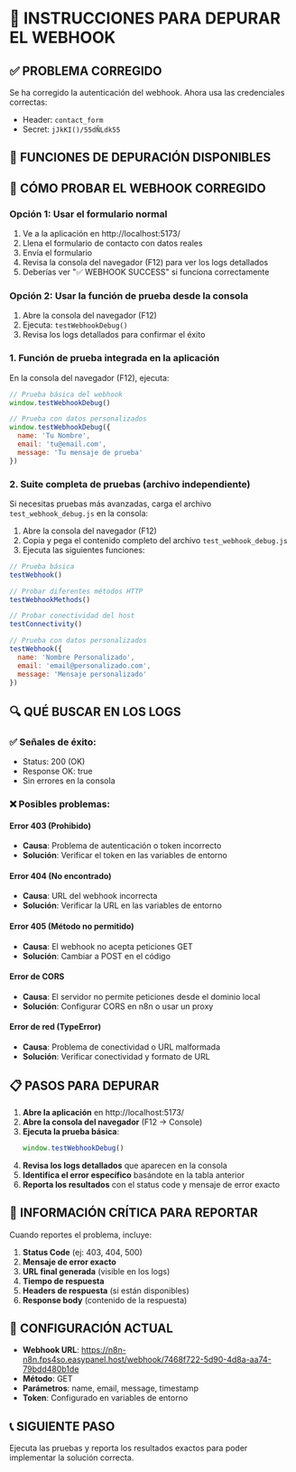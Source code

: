# 🔧 INSTRUCCIONES PARA DEPURAR EL WEBHOOK

## ✅ PROBLEMA CORREGIDO
Se ha corregido la autenticación del webhook. Ahora usa las credenciales correctas:
- Header: `contact_form`
- Secret: `jJkKI()/55dÑLdk55`

## 🧪 FUNCIONES DE DEPURACIÓN DISPONIBLES

## 🚀 CÓMO PROBAR EL WEBHOOK CORREGIDO

### Opción 1: Usar el formulario normal
1. Ve a la aplicación en http://localhost:5173/
2. Llena el formulario de contacto con datos reales
3. Envía el formulario
4. Revisa la consola del navegador (F12) para ver los logs detallados
5. Deberías ver "✅ WEBHOOK SUCCESS" si funciona correctamente

### Opción 2: Usar la función de prueba desde la consola
1. Abre la consola del navegador (F12)
2. Ejecuta: `testWebhookDebug()`
3. Revisa los logs detallados para confirmar el éxito

### 1. Función de prueba integrada en la aplicación
En la consola del navegador (F12), ejecuta:
```javascript
// Prueba básica del webhook
window.testWebhookDebug()

// Prueba con datos personalizados
window.testWebhookDebug({
  name: 'Tu Nombre',
  email: 'tu@email.com',
  message: 'Tu mensaje de prueba'
})
```

### 2. Suite completa de pruebas (archivo independiente)
Si necesitas pruebas más avanzadas, carga el archivo `test_webhook_debug.js` en la consola:

1. Abre la consola del navegador (F12)
2. Copia y pega el contenido completo del archivo `test_webhook_debug.js`
3. Ejecuta las siguientes funciones:

```javascript
// Prueba básica
testWebhook()

// Probar diferentes métodos HTTP
testWebhookMethods()

// Probar conectividad del host
testConnectivity()

// Prueba con datos personalizados
testWebhook({
  name: 'Nombre Personalizado',
  email: 'email@personalizado.com',
  message: 'Mensaje personalizado'
})
```

## 🔍 QUÉ BUSCAR EN LOS LOGS

### ✅ Señales de éxito:
- Status: 200 (OK)
- Response OK: true
- Sin errores en la consola

### ❌ Posibles problemas:

#### Error 403 (Prohibido)
- **Causa**: Problema de autenticación o token incorrecto
- **Solución**: Verificar el token en las variables de entorno

#### Error 404 (No encontrado)
- **Causa**: URL del webhook incorrecta
- **Solución**: Verificar la URL en las variables de entorno

#### Error 405 (Método no permitido)
- **Causa**: El webhook no acepta peticiones GET
- **Solución**: Cambiar a POST en el código

#### Error de CORS
- **Causa**: El servidor no permite peticiones desde el dominio local
- **Solución**: Configurar CORS en n8n o usar un proxy

#### Error de red (TypeError)
- **Causa**: Problema de conectividad o URL malformada
- **Solución**: Verificar conectividad y formato de URL

## 📋 PASOS PARA DEPURAR

1. **Abre la aplicación** en http://localhost:5173/
2. **Abre la consola del navegador** (F12 → Console)
3. **Ejecuta la prueba básica**:
   ```javascript
   window.testWebhookDebug()
   ```
4. **Revisa los logs detallados** que aparecen en la consola
5. **Identifica el error específico** basándote en la tabla anterior
6. **Reporta los resultados** con el status code y mensaje de error exacto

## 🚨 INFORMACIÓN CRÍTICA PARA REPORTAR

Cuando reportes el problema, incluye:

1. **Status Code** (ej: 403, 404, 500)
2. **Mensaje de error exacto**
3. **URL final generada** (visible en los logs)
4. **Tiempo de respuesta**
5. **Headers de respuesta** (si están disponibles)
6. **Response body** (contenido de la respuesta)

## 🔧 CONFIGURACIÓN ACTUAL

- **Webhook URL**: https://n8n-n8n.fps4so.easypanel.host/webhook/7468f722-5d90-4d8a-aa74-79bdd480b1de
- **Método**: GET
- **Parámetros**: name, email, message, timestamp
- **Token**: Configurado en variables de entorno

## 📞 SIGUIENTE PASO

Ejecuta las pruebas y reporta los resultados exactos para poder implementar la solución correcta.